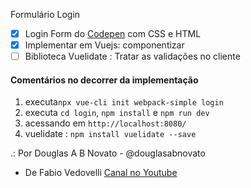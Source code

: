 Formulário Login 

- [x] Login Form do [Codepen](https://codepen.io/khadkamhn/pen/ZGvPLo?q=login+form&limit=all&type=type-pens) com CSS e HTML
- [x] Implementar em Vuejs: componentizar
- [ ] Biblioteca Vuelidate : Tratar as validações no cliente

#### Comentários no decorrer da implementação
1. executa`npx vue-cli init webpack-simple login`
2. executa `cd login`, `npm install` e `npm run dev`
3. acessando em `http://localhost:8080/` 
4. vuelidate : `npm install vuelidate --save`
 
.: Por Douglas A B Novato - @douglasabnovato
- De Fabio Vedovelli [Canal no Youtube](https://www.youtube.com/watch?v=n8eW8D04tNc&list=WL&index=20&t=2257s)
